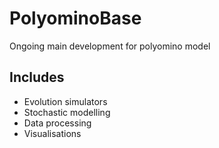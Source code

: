 # PolyominoBase

Ongoing main development for polyomino model

## Includes

* Evolution simulators
* Stochastic modelling
* Data processing
* Visualisations
